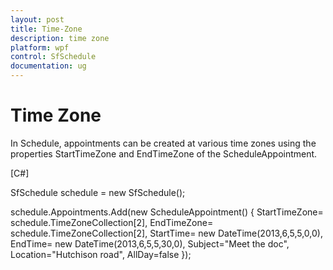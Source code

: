 ```yaml
---
layout: post
title: Time-Zone
description: time zone
platform: wpf
control: SfSchedule
documentation: ug
---
```


# Time Zone

In Schedule, appointments can be created at various time zones using the properties StartTimeZone and EndTimeZone of the ScheduleAppointment.

[C#]



SfSchedule schedule = new SfSchedule();

schedule.Appointments.Add(new ScheduleAppointment() { StartTimeZone= schedule.TimeZoneCollection[2], EndTimeZone= schedule.TimeZoneCollection[2], StartTime= new DateTime(2013,6,5,5,0,0), EndTime= new DateTime(2013,6,5,5,30,0), Subject="Meet the doc", Location="Hutchison road", AllDay=false });



